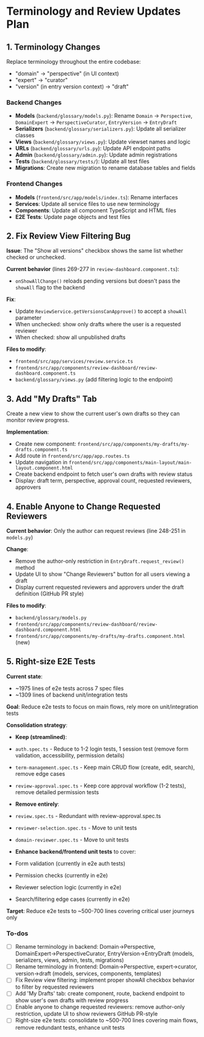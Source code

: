 <!-- 1fb970c0-8da5-40dd-983f-f56aca6c96df 8e281609-3fca-4c1c-a767-2c4334b506cc -->
# Terminology and Review Updates Plan

## 1. Terminology Changes

Replace terminology throughout the entire codebase:

- "domain" → "perspective" (in UI context)
- "expert" → "curator" 
- "version" (in entry version context) → "draft"

### Backend Changes

- **Models** (`backend/glossary/models.py`): Rename `Domain` → `Perspective`, `DomainExpert` → `PerspectiveCurator`, `EntryVersion` → `EntryDraft`
- **Serializers** (`backend/glossary/serializers.py`): Update all serializer classes
- **Views** (`backend/glossary/views.py`): Update viewset names and logic
- **URLs** (`backend/glossary/urls.py`): Update API endpoint paths
- **Admin** (`backend/glossary/admin.py`): Update admin registrations
- **Tests** (`backend/glossary/tests/`): Update all test files
- **Migrations**: Create new migration to rename database tables and fields

### Frontend Changes

- **Models** (`frontend/src/app/models/index.ts`): Rename interfaces
- **Services**: Update all service files to use new terminology
- **Components**: Update all component TypeScript and HTML files
- **E2E Tests**: Update page objects and test files

## 2. Fix Review View Filtering Bug

**Issue**: The "Show all versions" checkbox shows the same list whether checked or unchecked.

**Current behavior** (lines 269-277 in `review-dashboard.component.ts`):

- `onShowAllChange()` reloads pending versions but doesn't pass the `showAll` flag to the backend

**Fix**:

- Update `ReviewService.getVersionsCanApprove()` to accept a `showAll` parameter
- When unchecked: show only drafts where the user is a requested reviewer
- When checked: show all unpublished drafts

**Files to modify**:

- `frontend/src/app/services/review.service.ts`
- `frontend/src/app/components/review-dashboard/review-dashboard.component.ts`
- `backend/glossary/views.py` (add filtering logic to the endpoint)

## 3. Add "My Drafts" Tab

Create a new view to show the current user's own drafts so they can monitor review progress.

**Implementation**:

- Create new component: `frontend/src/app/components/my-drafts/my-drafts.component.ts`
- Add route in `frontend/src/app/app.routes.ts`
- Update navigation in `frontend/src/app/components/main-layout/main-layout.component.html`
- Create backend endpoint to fetch user's own drafts with review status
- Display: draft term, perspective, approval count, requested reviewers, approvers

## 4. Enable Anyone to Change Requested Reviewers

**Current behavior**: Only the author can request reviews (line 248-251 in `models.py`)

**Change**:

- Remove the author-only restriction in `EntryDraft.request_review()` method
- Update UI to show "Change Reviewers" button for all users viewing a draft
- Display current requested reviewers and approvers under the draft definition (GitHub PR style)

**Files to modify**:

- `backend/glossary/models.py`
- `frontend/src/app/components/review-dashboard/review-dashboard.component.html`
- `frontend/src/app/components/my-drafts/my-drafts.component.html` (new)

## 5. Right-size E2E Tests

**Current state**:

- ~1975 lines of e2e tests across 7 spec files
- ~1309 lines of backend unit/integration tests

**Goal**: Reduce e2e tests to focus on main flows, rely more on unit/integration tests

**Consolidation strategy**:

- **Keep (streamlined)**: 
- `auth.spec.ts` - Reduce to 1-2 login tests, 1 session test (remove form validation, accessibility, permission details)
- `term-management.spec.ts` - Keep main CRUD flow (create, edit, search), remove edge cases
- `review-approval.spec.ts` - Keep core approval workflow (1-2 tests), remove detailed permission tests

- **Remove entirely**:
- `review.spec.ts` - Redundant with review-approval.spec.ts
- `reviewer-selection.spec.ts` - Move to unit tests
- `domain-reviewer.spec.ts` - Move to unit tests

- **Enhance backend/frontend unit tests** to cover:
- Form validation (currently in e2e auth tests)
- Permission checks (currently in e2e)
- Reviewer selection logic (currently in e2e)
- Search/filtering edge cases (currently in e2e)

**Target**: Reduce e2e tests to ~500-700 lines covering critical user journeys only

### To-dos

- [ ] Rename terminology in backend: Domain→Perspective, DomainExpert→PerspectiveCurator, EntryVersion→EntryDraft (models, serializers, views, admin, tests, migrations)
- [ ] Rename terminology in frontend: Domain→Perspective, expert→curator, version→draft (models, services, components, templates)
- [ ] Fix Review view filtering: implement proper showAll checkbox behavior to filter by requested reviewers
- [ ] Add 'My Drafts' tab: create component, route, backend endpoint to show user's own drafts with review progress
- [ ] Enable anyone to change requested reviewers: remove author-only restriction, update UI to show reviewers GitHub PR-style
- [ ] Right-size e2e tests: consolidate to ~500-700 lines covering main flows, remove redundant tests, enhance unit tests